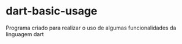 # dart-basic-usage
Programa criado para realizar o uso de algumas funcionalidades da linguagem dart 

